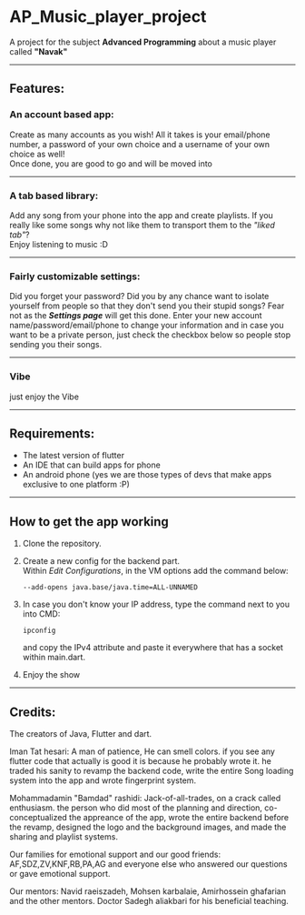 # AP_Music_player_project

A project for the subject **Advanced Programming** about a music player called **"Navak"**

---

## Features:

### An account based app:
Create as many accounts as you wish! All it takes is your email/phone number, a password of your own choice and a username of your own choice as well!  
Once done, you are good to go and will be moved into

---

### A tab based library:
Add any song from your phone into the app and create playlists. If you really like some songs why not like them to transport them to the *"liked tab"*?  
Enjoy listening to music :D

---

### Fairly customizable settings:
Did you forget your password? Did you by any chance want to isolate yourself from people so that they don't send you their stupid songs? Fear not as the **_Settings page_** will get this done. Enter your new account name/password/email/phone to change your information and in case you want to be a private person, just check the checkbox below so people stop sending you their songs.

---

### Vibe
just enjoy the Vibe

---

## Requirements:
- The latest version of flutter
- An IDE that can build apps for phone
- An android phone (yes we are those types of devs that make apps exclusive to one platform :P)

---

## How to get the app working

1. Clone the repository.
2. Create a new config for the backend part.  
   Within *Edit Configurations*, in the VM options add the command below:
   ```
   --add-opens java.base/java.time=ALL-UNNAMED
   ```

3. In case you don't know your IP address, type the command next to you into CMD:
   ```
   ipconfig
   ```
   and copy the IPv4 attribute and paste it everywhere that has a socket within main.dart.
5. Enjoy the show


--- 
## Credits:

The creators of Java, Flutter and dart.

Iman Tat hesari: A man of patience, He can smell colors. if you see any flutter code that actually is good it is because he probably wrote it. he traded his sanity to revamp the backend code, write the entire Song loading system into the app and wrote fingerprint system.

Mohammadamin "Bamdad" rashidi: Jack-of-all-trades, on a crack called enthusiasm. the person who did most of the planning and direction, co-conceptualized the appreance of the app, wrote the entire backend before the revamp, designed the logo and the background images, and made the sharing and playlist systems.

Our families for emotional support and our good friends:
AF,SDZ,ZV,KNF,RB,PA,AG and everyone else who answered our questions or gave emotional support.

Our mentors:
Navid raeiszadeh, Mohsen karbalaie, Amirhossein ghafarian and the other mentors.
Doctor Sadegh aliakbari for his beneficial teaching.

